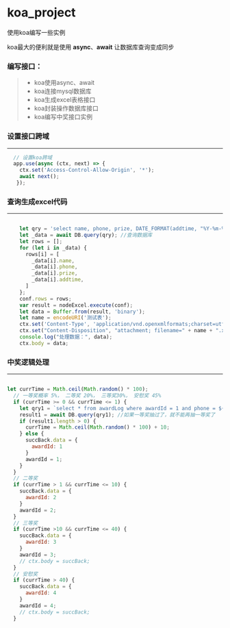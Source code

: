 # koa_project
使用koa编写一些实例

koa最大的便利就是使用 **async**、**await** 让数据库查询变成同步


### 编写接口：
> * koa使用async、await
> * koa连接mysql数据库
> * koa生成excel表格接口
> * koa封装操作数据库接口
> * koa编写中奖接口实例

### 设置接口跨域

******
```javascript
  // 设置koa跨域
  app.use(async (ctx, next) => {
    ctx.set('Access-Control-Allow-Origin', '*');
    await next();
   });

```

### 查询生成excel代码

******
```javascript

    let qry = 'select name, phone, prize, DATE_FORMAT(addtime, "%Y-%m-%d %H:%i:%S") as addtime from awardLog order by addtime desc';
    let _data = await DB.query(qry); //查询数据库 
    let rows = [];
    for (let i in _data) {
      rows[i] = [
        _data[i].name,
        _data[i].phone,
        _data[i].prize,
        _data[i].addtime,
      ]
    };
  	conf.rows = rows;
  	var result = nodeExcel.execute(conf);
    let data = Buffer.from(result, 'binary');
    let name = encodeURI('测试表');
    ctx.set('Content-Type', 'application/vnd.openxmlformats;charset=utf-8');
    ctx.set("Content-Disposition", "attachment; filename=" + name + ".xlsx");
    console.log("处理数据：", data);
    ctx.body = data;

```


### 中奖逻辑处理

******
```javascript

let currTime = Math.ceil(Math.random() * 100);
  // 一等奖概率 5%， 二等奖 20%， 三等奖30%， 安慰奖 45%
  if (currTime >= 0 && currTime <= 1) {
    let qry1 = `select * from awardLog where awardId = 1 and phone = ${phone}`;
    result1 = await DB.query(qry1); //如果一等奖抽过了，就不能再抽一等奖了
    if (result1.length > 0) {
      currTime = Math.ceil(Math.random() * 100) + 10;
    } else {
      succBack.data = {
        awardId: 1
      }
      awardId = 1;
    }
  }
  // 二等奖
  if (currTime > 1 && currTime <= 10) {
    succBack.data = {
      awardId: 2
    }
    awardId = 2;
  }
  // 三等奖
  if (currTime >10 && currTime <= 40) {
    succBack.data = {
      awardId: 3
    }
    awardId = 3;
    // ctx.body = succBack;
  }
  // 安慰奖
  if (currTime > 40) {
    succBack.data = {
      awardId: 4
    }
    awardId = 4;
    // ctx.body = succBack;
  }
  ```
